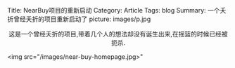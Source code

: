 Title: NearBuy项目的重新启动
Category: Article
Tags: blog
Summary: 一个夭折曾经夭折的项目重新启动了
picture: images/p.jpg

<center>这是一个曾经夭折的项目,带着几个人的想法却没有诞生出来,在摇篮的时候已经被扼杀.</center>

<img src="/images/near-buy-homepage.jpg>"
